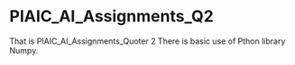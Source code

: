 # PIAIC_AI_Assignments_Q2
That is PIAIC_AI_Assignments_Quoter 2 
There is basic use of Pthon library Numpy.
